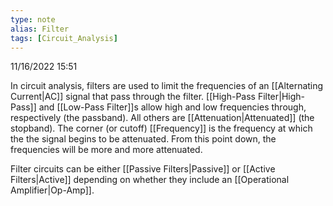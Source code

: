 ```yaml
---
type: note
alias: Filter
tags: [Circuit_Analysis]
---
```

11/16/2022 15:51

  

In circuit analysis, filters are used to limit the frequencies of an [[Alternating Current|AC]] signal that pass through the filter. [[High-Pass Filter|High-Pass]] and [[Low-Pass Filter]]s allow high and low frequencies through, respectively (the passband). All others are [[Attenuation|Attenuated]] (the stopband). The corner (or cutoff) [[Frequency]] is the frequency at which the the signal begins to be attenuated. From this point down, the frequencies will be more and more attenuated.

Filter circuits can be either [[Passive Filters|Passive]] or [[Active Filters|Active]] depending on whether they include an [[Operational Amplifier|Op-Amp]].
